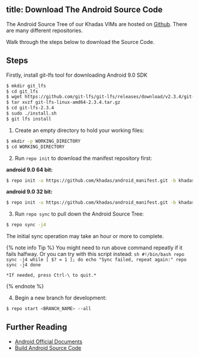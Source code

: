 title: Download The Android Source Code
---

The Android Source Tree of our Khadas VIMs are hosted on [Github](https://www.github.com/khadas). There are many different repositories.

Walk through the steps below to download the Source Code.

## Steps

Firstly, install git-lfs tool for downloading Android 9.0 SDK

```sh
$ mkdir git_lfs
$ cd git_lfs
$ wget https://github.com/git-lfs/git-lfs/releases/download/v2.3.4/git-lfs-linux-amd64-2.3.4.tar.gz
$ tar xvzf git-lfs-linux-amd64-2.3.4.tar.gz
$ cd git-lfs-2.3.4
$ sudo ./install.sh
$ git lfs install
```

1) Create an empty directory to hold your working files:

```sh
$ mkdir -p WORKING_DIRECTORY
$ cd WORKING_DIRECTORY
```

2) Run `repo init` to download the manifest repository first:

**android 9.0 64 bit:**
```sh
$ repo init -u https://github.com/khadas/android_manifest.git -b khadas-vim3-p-64bit
```

**android 9.0 32 bit:**
```sh
$ repo init -u https://github.com/khadas/android_manifest.git -b khadas-vims-pie
```

3) Run `repo sync` to pull down the Android Source Tree:

```sh
$ repo sync -j4
```
The initial sync operation may take an hour or more to complete.

{% note info Tip %}
	You might need to run above command repeatly if it fails halfway. Or you can try with this script instead:
	```sh
	#!/bin/bash
	repo sync -j4
	while [ $? = 1 ]; do
	echo "Sync failed, repeat again:"
	repo sync -j4
	done
	```
	
	*If needed, press Ctrl-\ to quit.*

{% endnote %}

4) Begin a new branch for development:

```sh
$ repo start <BRANCH_NAME> --all
```

## Further Reading
* [Android Official Documents](https://source.android.com/source/downloading.html)
* [Build Android Source Code](/android/vim3/BuildAndroid.html)
